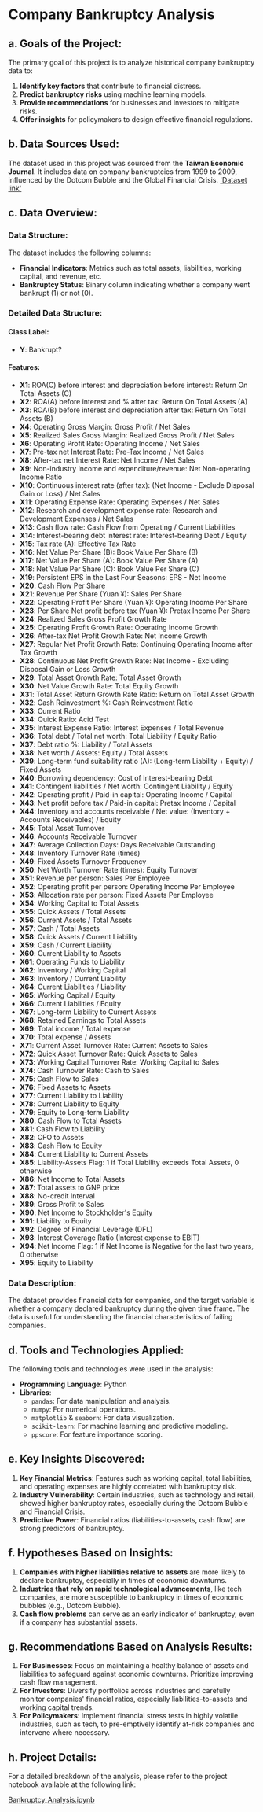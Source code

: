 # Company Bankruptcy Analysis

## a. Goals of the Project:
The primary goal of this project is to analyze historical company bankruptcy data to:
1. **Identify key factors** that contribute to financial distress.
2. **Predict bankruptcy risks** using machine learning models.
3. **Provide recommendations** for businesses and investors to mitigate risks.
4. **Offer insights** for policymakers to design effective financial regulations.

## b. Data Sources Used:
The dataset used in this project was sourced from the **Taiwan Economic Journal**. It includes data on company bankruptcies from 1999 to 2009, influenced by the Dotcom Bubble and the Global Financial Crisis.
['Dataset link'](https://www.kaggle.com/datasets/fedesoriano/company-bankruptcy-prediction)

## c. Data Overview:
### Data Structure:
The dataset includes the following columns:
- **Financial Indicators**: Metrics such as total assets, liabilities, working capital, and revenue, etc.
- **Bankruptcy Status**: Binary column indicating whether a company went bankrupt (1) or not (0).

### Detailed Data Structure:

#### Class Label:
- **Y**: Bankrupt?
#### Features:
- **X1**: ROA(C) before interest and depreciation before interest: Return On Total Assets (C)
- **X2**: ROA(A) before interest and % after tax: Return On Total Assets (A)
- **X3**: ROA(B) before interest and depreciation after tax: Return On Total Assets (B)
- **X4**: Operating Gross Margin: Gross Profit / Net Sales
- **X5**: Realized Sales Gross Margin: Realized Gross Profit / Net Sales
- **X6**: Operating Profit Rate: Operating Income / Net Sales
- **X7**: Pre-tax net Interest Rate: Pre-Tax Income / Net Sales
- **X8**: After-tax net Interest Rate: Net Income / Net Sales
- **X9**: Non-industry income and expenditure/revenue: Net Non-operating Income Ratio
- **X10**: Continuous interest rate (after tax): (Net Income - Exclude Disposal Gain or Loss) / Net Sales
- **X11**: Operating Expense Rate: Operating Expenses / Net Sales
- **X12**: Research and development expense rate: Research and Development Expenses / Net Sales
- **X13**: Cash flow rate: Cash Flow from Operating / Current Liabilities
- **X14**: Interest-bearing debt interest rate: Interest-bearing Debt / Equity
- **X15**: Tax rate (A): Effective Tax Rate
- **X16**: Net Value Per Share (B): Book Value Per Share (B)
- **X17**: Net Value Per Share (A): Book Value Per Share (A)
- **X18**: Net Value Per Share (C): Book Value Per Share (C)
- **X19**: Persistent EPS in the Last Four Seasons: EPS - Net Income
- **X20**: Cash Flow Per Share
- **X21**: Revenue Per Share (Yuan ¥): Sales Per Share
- **X22**: Operating Profit Per Share (Yuan ¥): Operating Income Per Share
- **X23**: Per Share Net profit before tax (Yuan ¥): Pretax Income Per Share
- **X24**: Realized Sales Gross Profit Growth Rate
- **X25**: Operating Profit Growth Rate: Operating Income Growth
- **X26**: After-tax Net Profit Growth Rate: Net Income Growth
- **X27**: Regular Net Profit Growth Rate: Continuing Operating Income after Tax Growth
- **X28**: Continuous Net Profit Growth Rate: Net Income - Excluding Disposal Gain or Loss Growth
- **X29**: Total Asset Growth Rate: Total Asset Growth
- **X30**: Net Value Growth Rate: Total Equity Growth
- **X31**: Total Asset Return Growth Rate Ratio: Return on Total Asset Growth
- **X32**: Cash Reinvestment %: Cash Reinvestment Ratio
- **X33**: Current Ratio
- **X34**: Quick Ratio: Acid Test
- **X35**: Interest Expense Ratio: Interest Expenses / Total Revenue
- **X36**: Total debt / Total net worth: Total Liability / Equity Ratio
- **X37**: Debt ratio %: Liability / Total Assets
- **X38**: Net worth / Assets: Equity / Total Assets
- **X39**: Long-term fund suitability ratio (A): (Long-term Liability + Equity) / Fixed Assets
- **X40**: Borrowing dependency: Cost of Interest-bearing Debt
- **X41**: Contingent liabilities / Net worth: Contingent Liability / Equity
- **X42**: Operating profit / Paid-in capital: Operating Income / Capital
- **X43**: Net profit before tax / Paid-in capital: Pretax Income / Capital
- **X44**: Inventory and accounts receivable / Net value: (Inventory + Accounts Receivables) / Equity
- **X45**: Total Asset Turnover
- **X46**: Accounts Receivable Turnover
- **X47**: Average Collection Days: Days Receivable Outstanding
- **X48**: Inventory Turnover Rate (times)
- **X49**: Fixed Assets Turnover Frequency
- **X50**: Net Worth Turnover Rate (times): Equity Turnover
- **X51**: Revenue per person: Sales Per Employee
- **X52**: Operating profit per person: Operating Income Per Employee
- **X53**: Allocation rate per person: Fixed Assets Per Employee
- **X54**: Working Capital to Total Assets
- **X55**: Quick Assets / Total Assets
- **X56**: Current Assets / Total Assets
- **X57**: Cash / Total Assets
- **X58**: Quick Assets / Current Liability
- **X59**: Cash / Current Liability
- **X60**: Current Liability to Assets
- **X61**: Operating Funds to Liability
- **X62**: Inventory / Working Capital
- **X63**: Inventory / Current Liability
- **X64**: Current Liabilities / Liability
- **X65**: Working Capital / Equity
- **X66**: Current Liabilities / Equity
- **X67**: Long-term Liability to Current Assets
- **X68**: Retained Earnings to Total Assets
- **X69**: Total income / Total expense
- **X70**: Total expense / Assets
- **X71**: Current Asset Turnover Rate: Current Assets to Sales
- **X72**: Quick Asset Turnover Rate: Quick Assets to Sales
- **X73**: Working Capital Turnover Rate: Working Capital to Sales
- **X74**: Cash Turnover Rate: Cash to Sales
- **X75**: Cash Flow to Sales
- **X76**: Fixed Assets to Assets
- **X77**: Current Liability to Liability
- **X78**: Current Liability to Equity
- **X79**: Equity to Long-term Liability
- **X80**: Cash Flow to Total Assets
- **X81**: Cash Flow to Liability
- **X82**: CFO to Assets
- **X83**: Cash Flow to Equity
- **X84**: Current Liability to Current Assets
- **X85**: Liability-Assets Flag: 1 if Total Liability exceeds Total Assets, 0 otherwise
- **X86**: Net Income to Total Assets
- **X87**: Total assets to GNP price
- **X88**: No-credit Interval
- **X89**: Gross Profit to Sales
- **X90**: Net Income to Stockholder's Equity
- **X91**: Liability to Equity
- **X92**: Degree of Financial Leverage (DFL)
- **X93**: Interest Coverage Ratio (Interest expense to EBIT)
- **X94**: Net Income Flag: 1 if Net Income is Negative for the last two years, 0 otherwise
- **X95**: Equity to Liability

### Data Description:
The dataset provides financial data for companies, and the target variable is whether a company declared bankruptcy during the given time frame. The data is useful for understanding the financial characteristics of failing companies.

## d. Tools and Technologies Applied:
The following tools and technologies were used in the analysis:
- **Programming Language**: Python
- **Libraries**:
  - `pandas`: For data manipulation and analysis.
  - `numpy`: For numerical operations.
  - `matplotlib` & `seaborn`: For data visualization.
  - `scikit-learn`: For machine learning and predictive modeling.
  - `ppscore`: For feature importance scoring.

## e. Key Insights Discovered:
1. **Key Financial Metrics**: Features such as working capital, total liabilities, and operating expenses are highly correlated with bankruptcy risk.
2. **Industry Vulnerability**: Certain industries, such as technology and retail, showed higher bankruptcy rates, especially during the Dotcom Bubble and Financial Crisis.
3. **Predictive Power**: Financial ratios (liabilities-to-assets, cash flow) are strong predictors of bankruptcy.

## f. Hypotheses Based on Insights:
1. **Companies with higher liabilities relative to assets** are more likely to declare bankruptcy, especially in times of economic downturns.
2. **Industries that rely on rapid technological advancements**, like tech companies, are more susceptible to bankruptcy in times of economic bubbles (e.g., Dotcom Bubble).  
3. **Cash flow problems** can serve as an early indicator of bankruptcy, even if a company has substantial assets.

## g. Recommendations Based on Analysis Results:
1. **For Businesses**: Focus on maintaining a healthy balance of assets and liabilities to safeguard against economic downturns. Prioritize improving cash flow management.
2. **For Investors**: Diversify portfolios across industries and carefully monitor companies' financial ratios, especially liabilities-to-assets and working capital trends.
3. **For Policymakers**: Implement financial stress tests in highly volatile industries, such as tech, to pre-emptively identify at-risk companies and intervene where necessary.

## h. Project Details:

For a detailed breakdown of the analysis, please refer to the project notebook available at the following link:

[Bankruptcy_Analysis.ipynb](https://github.com/perryfalcon0410/Bankruptcy-Analysis/blob/main/Bankruptcy_Analysis.ipynb)
